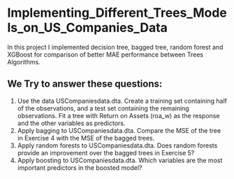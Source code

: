 # Implementing_Different_Trees_Models_on_US_Companies_Data
In this project I implemented decision tree, bagged tree, random forest and XGBoost for comparison of better MAE performance between Trees Algorithms.

## We Try to answer these questions:

1. Use the data USCompaniesdata.dta. Create a training set containing half of the observations, and a test set containing the remaining observations. Fit a tree with
Return on Assets (roa_w) as the response and the other variables as predictors.
2. Apply bagging to USCompaniesdata.dta. Compare the MSE of the tree in Exercise 4 with the MSE of the bagged trees.
3. Apply random forests to USCompaniesdata.dta. Does random forests provide an improvement over the bagged trees in Exercise 5?
4. Apply boosting to USCompaniesdata.dta. Which variables are the most important
predictors in the boosted model?
